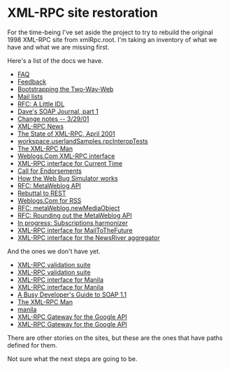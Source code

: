 # XML-RPC site restoration
For the time-being I've set aside the project to try to rebuild the original 1998 XML-RPC site from xmlRpc.root. I'm taking an inventory of what we have and what we are missing first. 

Here's a list of the docs we have.
* <a href="http://xmlrpc.scripting.com/faq.html">FAQ</a>
* <a href="http://xmlrpc.scripting.com/feedback.html">Feedback</a>
* <a href="http://xmlrpc.scripting.com/bootstrappingTheTwoWayWeb.html">Bootstrapping the Two-Way-Web</a>
* <a href="http://xmlrpc.scripting.com/mailList.html">Mail lists</a>
* <a href="http://xmlrpc.scripting.com/alidl.html">RFC: A Little IDL</a>
* <a href="http://xmlrpc.scripting.com/davesSoapJournalPart1.html">Dave's SOAP Journal, part 1</a>
* <a href="http://xmlrpc.scripting.com/bdgChangeNotes.html">Change notes -- 3/29/01</a>
* <a href="http://xmlrpc.scripting.com/news.html">XML-RPC News</a>
* <a href="http://xmlrpc.scripting.com/stateApril2001.html">The State of XML-RPC, April 2001</a>
* <a href="http://xmlrpc.scripting.com/rpcInteropTests.html">workspace.userlandSamples.rpcInteropTests</a>
* <a href="http://xmlrpc.scripting.com/xmlRpcMan.html">The XML-RPC Man</a>
* <a href="http://xmlrpc.scripting.com/weblogsCom.html">Weblogs.Com XML-RPC interface</a>
* <a href="http://xmlrpc.scripting.com/currentTime.html">XML-RPC interface for Current Time</a>
* <a href="http://xmlrpc.scripting.com/callForEndorsements.html">Call for Endorsements</a>
* <a href="http://xmlrpc.scripting.com/howTheWebBugSimulatorWorks.html">How the Web Bug Simulator works</a>
* <a href="http://xmlrpc.scripting.com/metaWeblogApi.html">RFC: MetaWeblog API</a>
* <a href="http://xmlrpc.scripting.com/rebuttalToRest.html">Rebuttal to REST</a>
* <a href="http://xmlrpc.scripting.com/weblogsComForRss.html">Weblogs.Com for RSS</a>
* <a href="http://xmlrpc.scripting.com/metaWeblogNewMediaObject.html">RFC: metaWeblog.newMediaObject</a>
* <a href="http://xmlrpc.scripting.com/roundingMetaweblogApi.html">RFC: Rounding out the MetaWeblog API</a>
* <a href="http://xmlrpc.scripting.com/subsHarmonizer.html">In progress: Subscriptions harmonizer</a>
* <a href="http://xmlrpc.scripting.com/mttf.html">XML-RPC interface for MailToTheFuture</a>
* <a href="http://xmlrpc.scripting.com/aggregatorApi.html">XML-RPC interface for the NewsRiver aggregator</a>

And the ones we don't have yet.
* <a href="http://xmlrpc.scripting.com/validatorDocs.html">XML-RPC validation suite</a>
* <a href="http://xmlrpc.scripting.com/validator1Docs.html">XML-RPC validation suite</a>
* <a href="http://xmlrpc.scripting.com/manilaRpc.html">XML-RPC interface for Manila</a>
* <a href="http://xmlrpc.scripting.com/manilaRpcSpec.html">XML-RPC interface for Manila</a>
* <a href="http://xmlrpc.scripting.com/aBusyDevelopersGuideToSoap11.html">A Busy Developer's Guide to SOAP 1.1</a>
* <a href="http://xmlrpc.scripting.com/theXmlRpcMan.html">The XML-RPC Man</a>
* <a href="http://xmlrpc.scripting.com/manila.html">manila</a>
* <a href="http://xmlrpc.scripting.com/googleXmlRpcGateway.html">XML-RPC Gateway for the Google API</a>
* <a href="http://xmlrpc.scripting.com/googleGateway.html">XML-RPC Gateway for the Google API</a>

There are other stories on the sites, but these are the ones that have paths defined for them. 

Not sure what the next steps are going to be. 

